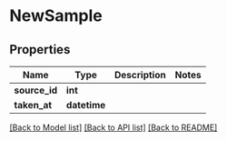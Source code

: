 # NewSample

## Properties
Name | Type | Description | Notes
------------ | ------------- | ------------- | -------------
**source_id** | **int** |  | 
**taken_at** | **datetime** |  | 

[[Back to Model list]](../README.md#documentation-for-models) [[Back to API list]](../README.md#documentation-for-api-endpoints) [[Back to README]](../README.md)


